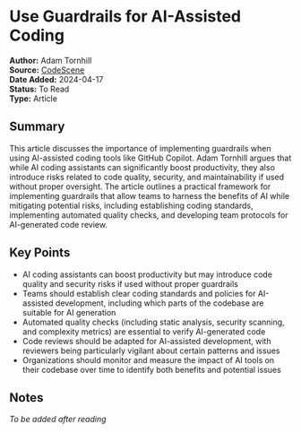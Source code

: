 # Use Guardrails for AI-Assisted Coding

**Author:** Adam Tornhill  
**Source:** [CodeScene](https://codescene.com/blog/implement-guardrails-for-ai-assisted-coding)  
**Date Added:** 2024-04-17  
**Status:** To Read  
**Type:** Article  

## Summary
This article discusses the importance of implementing guardrails when using AI-assisted coding tools like GitHub Copilot. Adam Tornhill argues that while AI coding assistants can significantly boost productivity, they also introduce risks related to code quality, security, and maintainability if used without proper oversight. The article outlines a practical framework for implementing guardrails that allow teams to harness the benefits of AI while mitigating potential risks, including establishing coding standards, implementing automated quality checks, and developing team protocols for AI-generated code review.

## Key Points
- AI coding assistants can boost productivity but may introduce code quality and security risks if used without proper guardrails
- Teams should establish clear coding standards and policies for AI-assisted development, including which parts of the codebase are suitable for AI generation
- Automated quality checks (including static analysis, security scanning, and complexity metrics) are essential to verify AI-generated code
- Code reviews should be adapted for AI-assisted development, with reviewers being particularly vigilant about certain patterns and issues
- Organizations should monitor and measure the impact of AI tools on their codebase over time to identify both benefits and potential issues

## Notes
*To be added after reading*